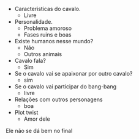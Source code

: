 - Caracteristicas do cavalo.
    - Livre
- Personalidade.
    - Problema amoroso
    - Fases ruins e boas
- Existe humanos nesse mundo?
    - Não
    - Outros animais
- Cavalo fala?
    - Sim
- Se o cavalo vai se apaixonar por outro cavalo?
    - sim 
- Se o cavalo vai participar do bang-bang
    - livre
- Relações com outros personagens
    - boa
- Plot twist
    - Amor dele


Ele não se dá bem no final



